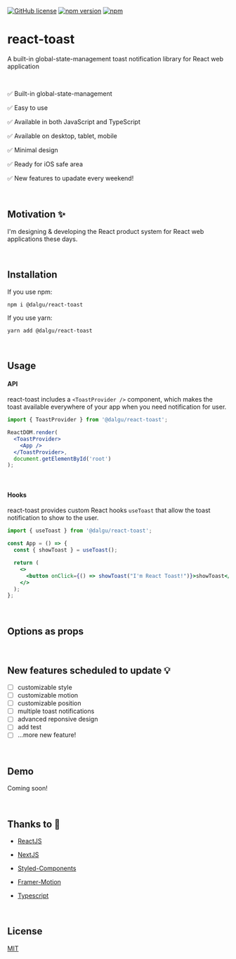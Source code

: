 [![GitHub license](https://img.shields.io/badge/license-MIT-blue.svg)](https://github.com/facebook/react/blob/main/LICENSE)
[![npm version](https://img.shields.io/npm/v/@dalgu/react-toast.svg)](https://www.npmjs.com/package/@dalgu/react-toast)
[![npm](https://img.shields.io/npm/dm/@dalgu/react-toast.svg)](https://www.npmjs.com/package/@dalgu/react-toast)

# react-toast

A built-in global-state-management toast notification library for React web application

<br/>

✅ Built-in global-state-management

✅ Easy to use

✅ Available in both JavaScript and TypeScript

✅ Available on desktop, tablet, mobile

✅ Minimal design

✅ Ready for iOS safe area

✅ New features to upadate every weekend!

<br/>

## Motivation ✨

I'm designing & developing the React product system for React web applications these days.

<br/>

## Installation

If you use npm:

```
npm i @dalgu/react-toast
```

If you use yarn:

```
yarn add @dalgu/react-toast
```

<br/>

## Usage

#### API

react-toast includes a `<ToastProvider />` component, which makes the toast available everywhere of your app when you need notification for user.

```jsx
import { ToastProvider } from '@dalgu/react-toast';

ReactDOM.render(
  <ToastProvider>
    <App />
  </ToastProvider>,
  document.getElementById('root')
);
```

<br/>

#### Hooks

react-toast provides custom React hooks `useToast` that allow the toast notification to show to the user.

```jsx
import { useToast } from '@dalgu/react-toast';

const App = () => {
  const { showToast } = useToast();

  return (
    <>
      <button onClick={() => showToast("I'm React Toast!")}>showToast</button>
    </>
  );
};
```

<br/>

## Options as props

<br/>

## New features scheduled to update 💡

- [ ] customizable style
- [ ] customizable motion
- [ ] customizable position
- [ ] multiple toast notifications
- [ ] advanced reponsive design
- [ ] add test
- [ ] ...more new feature!

<br/>

## Demo

Coming soon!

<br/>

## Thanks to 🙏

- [ReactJS](https://reactjs.org/)

- [NextJS](https://nextjs.org/)

- [Styled-Components](https://github.com/styled-components/styled-components)

- [Framer-Motion](https://github.com/framer/motion)

- [Typescript](https://www.typescriptlang.org/)

<br/>

## License

[MIT](https://github.com/dalgudot/react-toast/blob/main/LICENSE)

